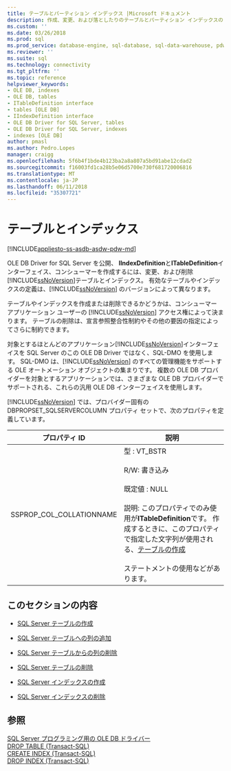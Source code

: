 ```yaml
---
title: テーブルとパーティション インデックス |Microsoft ドキュメント
description: 作成、変更、および落としたりのテーブルとパーティション インデックスの SQL Server の OLE DB Driver を使用します。
ms.custom: ''
ms.date: 03/26/2018
ms.prod: sql
ms.prod_service: database-engine, sql-database, sql-data-warehouse, pdw
ms.reviewer: ''
ms.suite: sql
ms.technology: connectivity
ms.tgt_pltfrm: ''
ms.topic: reference
helpviewer_keywords:
- OLE DB, indexes
- OLE DB, tables
- ITableDefinition interface
- tables [OLE DB]
- IIndexDefinition interface
- OLE DB Driver for SQL Server, tables
- OLE DB Driver for SQL Server, indexes
- indexes [OLE DB]
author: pmasl
ms.author: Pedro.Lopes
manager: craigg
ms.openlocfilehash: 5f6b4f1bde4b123ba2a8a807a5bd91abe12cdad2
ms.sourcegitcommit: f16003fd1ca28b5e06d5700e730f681720006816
ms.translationtype: MT
ms.contentlocale: ja-JP
ms.lasthandoff: 06/11/2018
ms.locfileid: "35307721"
---
```

# <a name="tables-and-indexes"></a>テーブルとインデックス
[!INCLUDE[appliesto-ss-asdb-asdw-pdw-md](../../../includes/appliesto-ss-asdb-asdw-pdw-md.md)]

  OLE DB Driver for SQL Server を公開、 **IIndexDefinition**と**ITableDefinition**インターフェイス、コンシューマーを作成するには、変更、および削除[!INCLUDE[ssNoVersion](../../../includes/ssnoversion-md.md)]テーブルとインデックス。 有効なテーブルやインデックスの定義は、[!INCLUDE[ssNoVersion](../../../includes/ssnoversion-md.md)] のバージョンによって異なります。  
  
 テーブルやインデックスを作成または削除できるかどうかは、コンシューマー アプリケーション ユーザーの [!INCLUDE[ssNoVersion](../../../includes/ssnoversion-md.md)] アクセス権によって決まります。 テーブルの削除は、宣言参照整合性制約やその他の要因の指定によってさらに制約できます。  
  
 対象とするほとんどのアプリケーション[!INCLUDE[ssNoVersion](../../../includes/ssnoversion-md.md)]インターフェイスを SQL Server のこの OLE DB Driver ではなく、SQL-DMO を使用します。 SQL-DMO は、[!INCLUDE[ssNoVersion](../../../includes/ssnoversion-md.md)] のすべての管理機能をサポートする OLE オートメーション オブジェクトの集まりです。 複数の OLE DB プロバイダーを対象とするアプリケーションでは、さまざまな OLE DB プロバイダーでサポートされる、これらの汎用 OLE DB インターフェイスを使用します。  
  
 [!INCLUDE[ssNoVersion](../../../includes/ssnoversion-md.md)] では、プロバイダー固有の DBPROPSET_SQLSERVERCOLUMN プロパティ セットで、次のプロパティを定義しています。  
  
|プロパティ ID|説明|  
|-----------------|-----------------|  
|SSPROP_COL_COLLATIONNAME|型 : VT_BSTR<br /><br /> R/W: 書き込み<br /><br /> 既定値 : NULL<br /><br /> 説明: このプロパティでのみ使用が**ITableDefinition**です。 作成するときに、このプロパティで指定した文字列が使用される、[テーブルの作成](../../../t-sql/statements/create-table-transact-sql.md)<br /><br /> ステートメントの使用などがあります。|  
  
## <a name="in-this-section"></a>このセクションの内容  
  
-   [SQL Server テーブルの作成](../../oledb/ole-db-tables-indexes/creating-sql-server-tables.md)  
  
-   [SQL Server テーブルへの列の追加](../../oledb/ole-db-tables-indexes/adding-a-column-to-a-sql-server-table.md)  
  
-   [SQL Server テーブルからの列の削除](../../oledb/ole-db-tables-indexes/removing-a-column-from-a-sql-server-table.md)  
  
-   [SQL Server テーブルの削除](../../oledb/ole-db-tables-indexes/dropping-a-sql-server-table.md)  
  
-   [SQL Server インデックスの作成](../../oledb/ole-db-tables-indexes/creating-sql-server-indexes.md)  
  
-   [SQL Server インデックスの削除](../../oledb/ole-db-tables-indexes/dropping-a-sql-server-index.md)  
  
## <a name="see-also"></a>参照  
 [SQL Server プログラミング用の OLE DB ドライバー](../../oledb/ole-db/oledb-driver-for-sql-server-programming.md)   
 [DROP TABLE &#40;Transact-SQL&#41;](../../../t-sql/statements/drop-table-transact-sql.md)   
 [CREATE INDEX &#40;Transact-SQL&#41;](../../../t-sql/statements/create-index-transact-sql.md)   
 [DROP INDEX &#40;Transact-SQL&#41;](../../../t-sql/statements/drop-index-transact-sql.md)  
  
  
